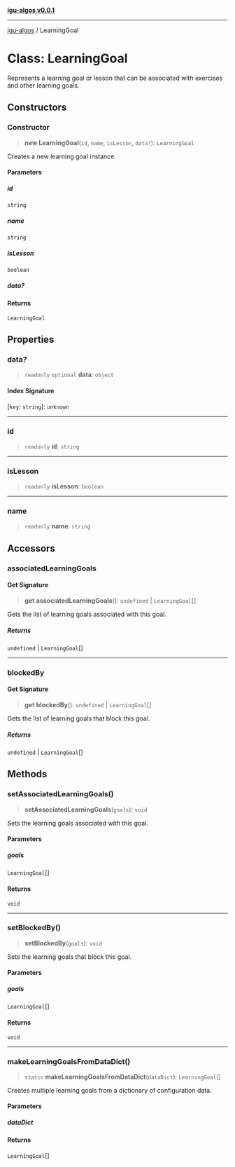 [**igu-algos v0.0.1**](../README.md)

***

[igu-algos](../README.md) / LearningGoal

# Class: LearningGoal

Represents a learning goal or lesson that can be associated with exercises and other learning goals.

## Constructors

### Constructor

> **new LearningGoal**(`id`, `name`, `isLesson`, `data?`): `LearningGoal`

Creates a new learning goal instance.

#### Parameters

##### id

`string`

##### name

`string`

##### isLesson

`boolean`

##### data?

#### Returns

`LearningGoal`

## Properties

### data?

> `readonly` `optional` **data**: `object`

#### Index Signature

\[`key`: `string`\]: `unknown`

***

### id

> `readonly` **id**: `string`

***

### isLesson

> `readonly` **isLesson**: `boolean`

***

### name

> `readonly` **name**: `string`

## Accessors

### associatedLearningGoals

#### Get Signature

> **get** **associatedLearningGoals**(): `undefined` \| `LearningGoal`[]

Gets the list of learning goals associated with this goal.

##### Returns

`undefined` \| `LearningGoal`[]

***

### blockedBy

#### Get Signature

> **get** **blockedBy**(): `undefined` \| `LearningGoal`[]

Gets the list of learning goals that block this goal.

##### Returns

`undefined` \| `LearningGoal`[]

## Methods

### setAssociatedLearningGoals()

> **setAssociatedLearningGoals**(`goals`): `void`

Sets the learning goals associated with this goal.

#### Parameters

##### goals

`LearningGoal`[]

#### Returns

`void`

***

### setBlockedBy()

> **setBlockedBy**(`goals`): `void`

Sets the learning goals that block this goal.

#### Parameters

##### goals

`LearningGoal`[]

#### Returns

`void`

***

### makeLearningGoalsFromDataDict()

> `static` **makeLearningGoalsFromDataDict**(`dataDict`): `LearningGoal`[]

Creates multiple learning goals from a dictionary of configuration data.

#### Parameters

##### dataDict

#### Returns

`LearningGoal`[]
